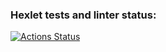 ### Hexlet tests and linter status:
[![Actions Status](https://github.com/Calipso15/frontend-project-46/workflows/hexlet-check/badge.svg)](https://github.com/Calipso15/frontend-project-46/actions)